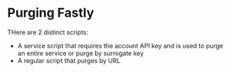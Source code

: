 # Purging Fastly 
THere are 2 distinct scripts: 
* A service script that requires the account API key and is used to purge an entire service or purge by surrogate key
* A regular script that purges by URL
